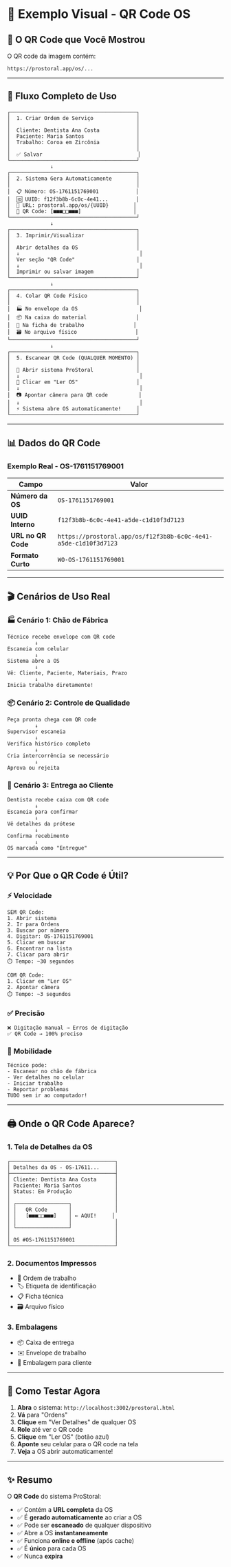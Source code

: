 # 📱 Exemplo Visual - QR Code OS

## 🎯 O QR Code que Você Mostrou

O QR code da imagem contém:
```
https://prostoral.app/os/...
```

---

## 🔄 Fluxo Completo de Uso

```
┌─────────────────────────────────────────┐
│  1. Criar Ordem de Serviço              │
│                                         │
│  Cliente: Dentista Ana Costa            │
│  Paciente: Maria Santos                 │
│  Trabalho: Coroa em Zircônia            │
│                                         │
│  ✅ Salvar                               │
└─────────────────────────────────────────┘
              ↓
┌─────────────────────────────────────────┐
│  2. Sistema Gera Automaticamente        │
│                                         │
│  📋 Número: OS-1761151769001            │
│  🆔 UUID: f12f3b8b-6c0c-4e41...         │
│  🔗 URL: prostoral.app/os/{UUID}        │
│  📱 QR Code: [■■■□□■■■]                 │
└─────────────────────────────────────────┘
              ↓
┌─────────────────────────────────────────┐
│  3. Imprimir/Visualizar                 │
│                                         │
│  Abrir detalhes da OS                   │
│  ↓                                       │
│  Ver seção "QR Code"                    │
│  ↓                                       │
│  Imprimir ou salvar imagem              │
└─────────────────────────────────────────┘
              ↓
┌─────────────────────────────────────────┐
│  4. Colar QR Code Físico                │
│                                         │
│  🏭 No envelope da OS                    │
│  📦 Na caixa do material                │
│  📄 Na ficha de trabalho                │
│  🗃️ No arquivo físico                   │
└─────────────────────────────────────────┘
              ↓
┌─────────────────────────────────────────┐
│  5. Escanear QR Code (QUALQUER MOMENTO) │
│                                         │
│  📱 Abrir sistema ProStoral              │
│  ↓                                       │
│  🔷 Clicar em "Ler OS"                   │
│  ↓                                       │
│  📷 Apontar câmera para QR code          │
│  ↓                                       │
│  ⚡ Sistema abre OS automaticamente!     │
└─────────────────────────────────────────┘
```

---

## 📊 Dados do QR Code

### Exemplo Real - OS-1761151769001

| Campo | Valor |
|-------|-------|
| **Número da OS** | `OS-1761151769001` |
| **UUID Interno** | `f12f3b8b-6c0c-4e41-a5de-c1d10f3d7123` |
| **URL no QR Code** | `https://prostoral.app/os/f12f3b8b-6c0c-4e41-a5de-c1d10f3d7123` |
| **Formato Curto** | `WO-OS-1761151769001` |

---

## 🎬 Cenários de Uso Real

### 🏭 **Cenário 1: Chão de Fábrica**
```
Técnico recebe envelope com QR code
         ↓
Escaneia com celular
         ↓
Sistema abre a OS
         ↓
Vê: Cliente, Paciente, Materiais, Prazo
         ↓
Inicia trabalho diretamente!
```

### 📦 **Cenário 2: Controle de Qualidade**
```
Peça pronta chega com QR code
         ↓
Supervisor escaneia
         ↓
Verifica histórico completo
         ↓
Cria intercorrência se necessário
         ↓
Aprova ou rejeita
```

### 🚚 **Cenário 3: Entrega ao Cliente**
```
Dentista recebe caixa com QR code
         ↓
Escaneia para confirmar
         ↓
Vê detalhes da prótese
         ↓
Confirma recebimento
         ↓
OS marcada como "Entregue"
```

---

## 💡 Por Que o QR Code é Útil?

### ⚡ **Velocidade**
```
SEM QR Code:
1. Abrir sistema
2. Ir para Ordens
3. Buscar por número
4. Digitar: OS-1761151769001
5. Clicar em buscar
6. Encontrar na lista
7. Clicar para abrir
⏱️ Tempo: ~30 segundos

COM QR Code:
1. Clicar em "Ler OS"
2. Apontar câmera
⏱️ Tempo: ~3 segundos
```

### ✅ **Precisão**
```
❌ Digitação manual → Erros de digitação
✅ QR Code → 100% preciso
```

### 📱 **Mobilidade**
```
Técnico pode:
- Escanear no chão de fábrica
- Ver detalhes no celular
- Iniciar trabalho
- Reportar problemas
TUDO sem ir ao computador!
```

---

## 🖨️ Onde o QR Code Aparece?

### 1. **Tela de Detalhes da OS**
```
┌──────────────────────────────────┐
│ Detalhes da OS - OS-17611...     │
├──────────────────────────────────┤
│ Cliente: Dentista Ana Costa      │
│ Paciente: Maria Santos           │
│ Status: Em Produção              │
│                                  │
│ ┌─────────────────┐              │
│ │   QR Code       │              │
│ │   [■■■□□■■■]    │ ← AQUI!     │
│ │                 │              │
│ └─────────────────┘              │
│                                  │
│ OS #OS-1761151769001             │
└──────────────────────────────────┘
```

### 2. **Documentos Impressos**
- 📄 Ordem de trabalho
- 🏷️ Etiqueta de identificação
- 📋 Ficha técnica
- 🗃️ Arquivo físico

### 3. **Embalagens**
- 📦 Caixa de entrega
- ✉️ Envelope de trabalho
- 🎁 Embalagem para cliente

---

## 🔧 Como Testar Agora

1. **Abra** o sistema: `http://localhost:3002/prostoral.html`
2. **Vá** para "Ordens"
3. **Clique** em "Ver Detalhes" de qualquer OS
4. **Role** até ver o QR code
5. **Clique** em "Ler OS" (botão azul)
6. **Aponte** seu celular para o QR code na tela
7. **Veja** a OS abrir automaticamente!

---

## ✨ Resumo

O **QR Code** do sistema ProStoral:
- ✅ Contém a **URL completa** da OS
- ✅ É **gerado automaticamente** ao criar a OS
- ✅ Pode ser **escaneado** de qualquer dispositivo
- ✅ Abre a OS **instantaneamente**
- ✅ Funciona **online e offline** (após cache)
- ✅ É **único** para cada OS
- ✅ Nunca **expira**

